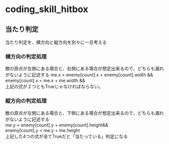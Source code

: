 # coding_skill_hitbox
## 当たり判定
当たり判定を、横方向と縦方向を別々に一旦考える  
### 横方向の判定処理
敵の原点が左側にある場合と、右側にある場合が想定出来るので、どちらも漏れがないように記述する
            me.x < enemy[count].x + enemy[count].width &&  
            enemy[count].x < me.x + me.width &&  
上記の式が２つともTrueじゃなければならない。
### 縦方向の判定処理
敵の原点が左側にある場合と、下側にある場合が想定出来るので、どちらも漏れがないように記述する  
            me.y < enemy[count].y + enemy[count].height&&  
            enemy[count].y < me.y + me.height  
上記した4つの式が全てTrueだと「当たっている」判定になる

